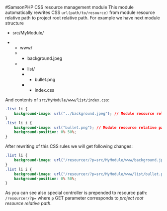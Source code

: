 #SamsonPHP CSS resource management module
This module automatically rewrites CSS ```url(path/to/resource)``` from module resource relative path
 to project root relative path. For example we have next module structure
 - src/MyModule/
 + - www/
   + - background.jpeg
   + - list/
     + - bullet.png
     + - index.css

And contents of ```src/MyModule/www/list/index.css```:
```css
.list li {
    background-image: url("../background.jpeg"); // Module resource relative path 
}
.list li i {
    background-image: url("bullet.png"); // Module resource relative path
    background-position: 0% 50%;
}
```

After rewriting of this CSS rules we will get following changes:
```css
.list li {
    background-image: url("/resourcer/?p=src/MyModule/www/background.jpeg"); // Project root relative path 
}
.list li i {
    background-image: url("/resourcer/?p=src/MyModule/www/list/bullet.png"); // Project root relative path
    background-position: 0% 50%;
}
```

As you can see also special controller is prepended to resource path: ```/resourcer/?p=``` where ```p``` GET parameter
corresponds to *project root resource relative path*.
